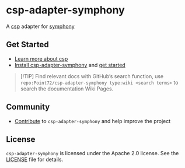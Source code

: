 # csp-adapter-symphony

A [csp](https://github.com/point72/csp) adapter for [symphony](https://symphony.com)

## Get Started

- [Learn more about csp](https://github.com/Point72/csp)
- [Install csp-adapter-symphony](Installation) and [get started](First-Steps)

> \[!TIP\]
> Find relevant docs with GitHub’s search function, use `repo:Point72/csp-adapter-symphony type:wiki <search terms>` to search the documentation Wiki Pages.

## Community

- [Contribute](Contribute) to `csp-adapter-symphony` and help improve the project

## License

`csp-adapter-symphony` is licensed under the Apache 2.0 license. See the [LICENSE](https://github.com/Point72/csp-adapter-symphony/blob/main/LICENSE) file for details.
